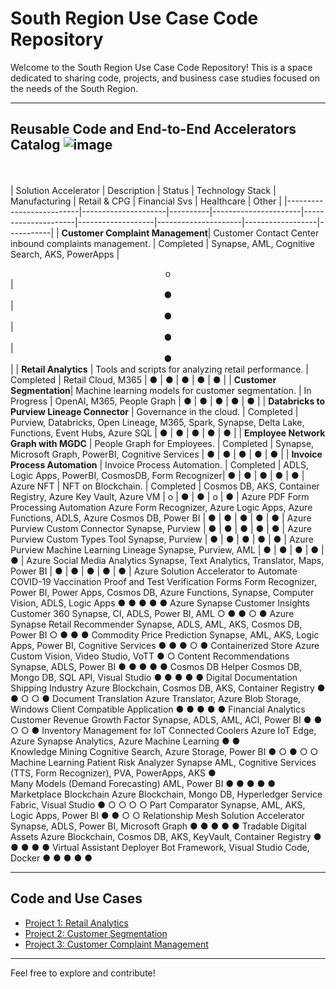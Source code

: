 

# South Region Use Case Code Repository

Welcome to the South Region Use Case Code Repository! This is a space dedicated to sharing code, projects, and business case studies focused on the needs of the South Region.



---
## Reusable Code and End-to-End Accelerators Catalog ![image](https://github.com/user-attachments/assets/ef566fb1-a9d1-4ef0-b011-a00f8fd08815)
<br></br>
|  Solution Accelerator    |  Description        |  Status  |  Technology Stack    |  Manufacturing      |  Retail & CPG     |  Financial Svs      |  Healthcare      |  Other    |
|--------------------------|---------------------|----------|----------------------|---------------------|-------------------|---------------------|------------------|-----------|
| **Customer Complaint Management**|	Customer Contact Center inbound complaints management. | Completed | Synapse, AML, Cognitive Search, AKS, PowerApps | <div style="text-align: center;">o</div> |<div style="text-align: center;"> ● </div>|<div style="text-align: center;">●</div>|<div style="text-align: center;">●</div>|<div style="text-align: center;">●</div>|
| **Retail Analytics**     | Tools and scripts for analyzing retail performance. | Completed | Retail Cloud, M365 |	●	| ● |	● |	● |	● |
| **Customer Segmentation**| Machine learning models for customer segmentation. | In Progress | OpenAI, M365, People Graph |	●	| ● |	● |	● |	● |
| **Databricks to Purview Lineage Connector** | Governance in the cloud. | Completed | Purview, Databricks, Open Lineage, M365, Spark, Synapse, Delta Lake, Functions, Event Hubs, Azure SQL |	●	| ● |	● |	● |	● |
| **Employee Network Graph with MGDC** | People Graph for Employees. | Completed | Synapse, Microsoft Graph, PowerBI, Cognitive Services	|	●	| ● |	● |	● |	● |
| **Invoice Process Automation** | Invoice Process Automation. | Completed | ADLS, Logic Apps, PowerBI, CosmosDB, Form Recognizer|	●	| ● |	● |	● |	● |
Azure NFT	| NFT on Blockchain. | Completed | Cosmos DB, AKS, Container Registry, Azure Key Vault, Azure VM	|	o	| ● |	● |	o |	● |
Azure PDF Form Processing Automation	Azure Form Recognizer, Azure Logic Apps, Azure Functions, ADLS, Azure Cosmos DB, Power BI	|	●	| ● |	● |	● |	● |
Azure Purview Custom Connector	Synapse, Purview	|	●	| ● |	● |	● |	● |
Azure Purview Custom Types Tool	Synapse, Purview	|	●	| ● |	● |	● |	● |
Azure Purview Machine Learning Lineage	Synapse, Purview, AML |	●	| ● |	● |	● |	● |
Azure Social Media Analytics	Synapse, Text Analytics, Translator, Maps, Power BI	|	●	| ● |	● |	● |	● |
Azure Solution Accelerator to Automate COVID-19 Vaccination Proof and Test Verification Forms	Form Recognizer, Power BI, Power Apps, Cosmos DB, Azure Functions, Synapse, Computer Vision, ADLS, Logic Apps	●	●	●	●	●
Azure Synapse Customer Insights Customer 360	Synapse, CI, ADLS, Power BI, AML	○	●	●	○	●
Azure Synapse Retail Recommender	Synapse, ADLS, AML, AKS, Cosmos DB, Power BI	○	●	●		●
Commodity Price Prediction	Synapse, AML, AKS, Logic Apps, Power BI, Cognitive Services	●	●	●	○	●
Containerized Store	Azure Custom Vision, Video Studio, VoTT		●			○
Content Recommendations	Synapse, ADLS, Power BI	●	●	●	●	●
Cosmos DB Helper	Cosmos DB, Mongo DB, SQL API, Visual Studio	●	●	●	●	●
Digital Documentation Shipping Industry	Azure Blockchain, Cosmos DB, AKS, Container Registry	●	●	○	○	●
Document Translation	Azure Translator, Azure Blob Storage, Windows Client Compatible Application	●	●	●	●	●
Financial Analytics Customer Revenue Growth Factor	Synapse, ADLS, AML, ACI, Power BI	●	●	○	○	●
Inventory Management for IoT Connected Coolers	Azure IoT Edge, Azure Synapse Analytics, Azure Machine Learning	●	●			
Knowledge Mining	Cognitive Search, Azure Storage, Power BI	●	○	●	○	○
Machine Learning Patient Risk Analyzer	Synapse AML, Cognitive Services (TTS, Form Recognizer), PVA, PowerApps, AKS				●	
Many Models (Demand Forecasting)	AML, Power BI	●	●	●	●	●
Marketplace Blockchain	Azure Blockchain, Mongo DB, Hyperledger Service Fabric, Visual Studio	●	○	○	○	○
Part Comparator	Synapse, AML, AKS, Logic Apps, Power BI	●	●		○	○
Relationship Mesh Solution Accelerator	Synapse, ADLS, Power BI, Microsoft Graph	●	●	●	●	●
Tradable Digital Assets	Azure Blockchain, Cosmos DB, AKS, KeyVault, Container Registry	●	●	●	●	●
Virtual Assistant Deployer	Bot Framework, Visual Studio Code, Docker	●	●	●	●	●


---

## Code and Use Cases

- [Project 1: Retail Analytics](projects/retail-analytics)
- [Project 2: Customer Segmentation](projects/customer-segmentation)
- [Project 3: Customer Complaint Management](https://aka.ms/CustomerComplaintManagement_SolutionAccelerator)
  
---
Feel free to explore and contribute!


